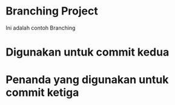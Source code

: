 # Branching Project
Ini adalah contoh Branching

# Digunakan untuk commit kedua

# Penanda yang digunakan untuk commit ketiga